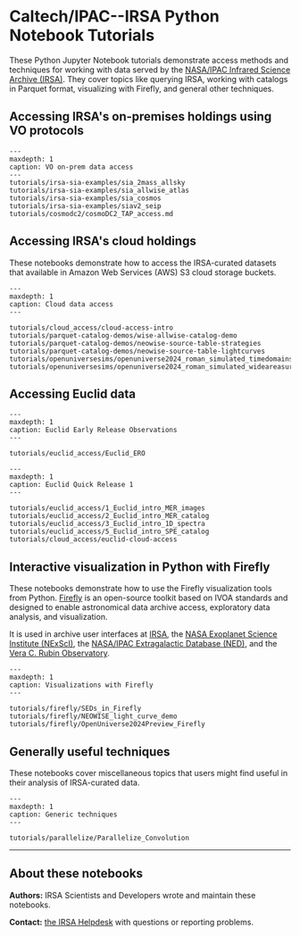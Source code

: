 # Caltech/IPAC--IRSA Python Notebook Tutorials


These Python Jupyter Notebook tutorials demonstrate access methods and techniques for working with data served by the [NASA/IPAC Infrared Science Archive (IRSA)](https://irsa.ipac.caltech.edu).
They cover topics like querying IRSA, working with catalogs in Parquet format, visualizing with Firefly, and general other techniques.


## Accessing IRSA's on-premises holdings using VO protocols

```{toctree}
---
maxdepth: 1
caption: VO on-prem data access
---
tutorials/irsa-sia-examples/sia_2mass_allsky
tutorials/irsa-sia-examples/sia_allwise_atlas
tutorials/irsa-sia-examples/sia_cosmos
tutorials/irsa-sia-examples/siav2_seip
tutorials/cosmodc2/cosmoDC2_TAP_access.md

```

## Accessing IRSA's cloud holdings

These notebooks demonstrate how to access the IRSA-curated datasets that available in Amazon Web Services (AWS) S3 cloud storage buckets.


```{toctree}
---
maxdepth: 1
caption: Cloud data access
---

tutorials/cloud_access/cloud-access-intro
tutorials/parquet-catalog-demos/wise-allwise-catalog-demo
tutorials/parquet-catalog-demos/neowise-source-table-strategies
tutorials/parquet-catalog-demos/neowise-source-table-lightcurves
tutorials/openuniversesims/openuniverse2024_roman_simulated_timedomainsurvey
tutorials/openuniversesims/openuniverse2024_roman_simulated_wideareasurvey

```

## Accessing Euclid data

```{toctree}
---
maxdepth: 1
caption: Euclid Early Release Observations
---

tutorials/euclid_access/Euclid_ERO

```

```{toctree}
---
maxdepth: 1
caption: Euclid Quick Release 1
---

tutorials/euclid_access/1_Euclid_intro_MER_images
tutorials/euclid_access/2_Euclid_intro_MER_catalog
tutorials/euclid_access/3_Euclid_intro_1D_spectra
tutorials/euclid_access/5_Euclid_intro_SPE_catalog
tutorials/cloud_access/euclid-cloud-access

```

## Interactive visualization in Python with Firefly

These notebooks demonstrate how to use the Firefly visualization tools from Python.
[Firefly](https://github.com/Caltech-IPAC/firefly) is an open-source toolkit based on IVOA standards and designed to enable astronomical data archive access, exploratory data analysis, and visualization.

It is used in archive user interfaces at [IRSA](https://irsa.ipac.caltech.edu), the [NASA Exoplanet Science Institute (NExScI)](https://nexsci.caltech.edu/), the [NASA/IPAC Extragalactic Database (NED)](https://ned.ipac.caltech.edu/), and the [Vera C. Rubin Observatory](https://www.lsst.org/).

```{toctree}
---
maxdepth: 1
caption: Visualizations with Firefly
---

tutorials/firefly/SEDs_in_Firefly
tutorials/firefly/NEOWISE_light_curve_demo
tutorials/firefly/OpenUniverse2024Preview_Firefly

```


## Generally useful techniques

These notebooks  cover miscellaneous topics that users might find useful in their analysis of IRSA-curated data.

```{toctree}
---
maxdepth: 1
caption: Generic techniques
---

tutorials/parallelize/Parallelize_Convolution

```

***

## About these notebooks

**Authors:** IRSA Scientists and Developers wrote and maintain these notebooks.

**Contact:** [the IRSA Helpdesk](https://irsa.ipac.caltech.edu/docs/help_desk.html) with questions or reporting problems.